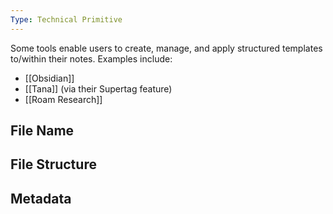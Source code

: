 ```yaml
---
Type: Technical Primitive
---
```

Some tools enable users to create, manage, and apply structured templates to/within their notes. Examples include:
- [[Obsidian]]
- [[Tana]] (via their Supertag feature)
- [[Roam Research]]





## File Name

## File Structure

## Metadata


